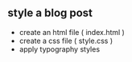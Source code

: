 ## style a blog post

- create an html file ( index.html )
- create a css file ( style.css )
- apply typography styles